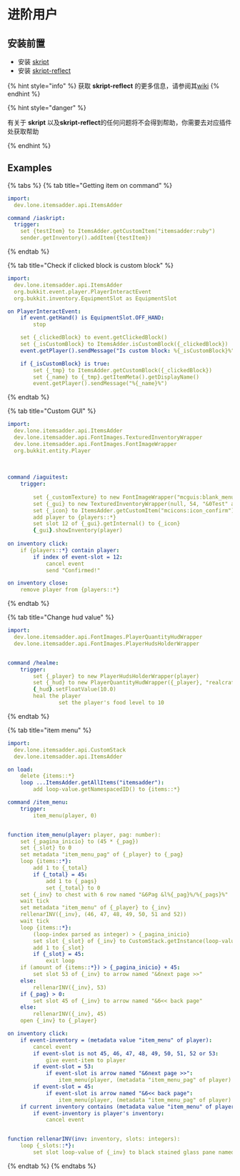 # 进阶用户

## 安装前置

* 安装 [skript](https://github.com/SkriptLang/Skript/releases/latest)
* 安装 [skript-reflect](https://github.com/TPGamesNL/skript-reflect/releases/latest)

{% hint style="info" %}
获取 **skript-reflect** 的更多信息，请参阅其[wiki](https://tpgamesnl.gitbook.io/skript-reflect/)
{% endhint %}

{% hint style="danger" %}

有关于 **skript** 以及**skript-reflect**的任何问题将不会得到帮助，你需要去对应插件处获取帮助

{% endhint %}

## Examples

{% tabs %}
{% tab title="Getting item on command" %}
```yaml
import:
  dev.lone.itemsadder.api.ItemsAdder

command /iaskript:
  trigger:
    set {testItem} to ItemsAdder.getCustomItem("itemsadder:ruby")
    sender.getInventory().addItem({testItem})
```
{% endtab %}

{% tab title="Check if clicked block is custom block" %}
```yaml
import:
  dev.lone.itemsadder.api.ItemsAdder
  org.bukkit.event.player.PlayerInteractEvent
  org.bukkit.inventory.EquipmentSlot as EquipmentSlot

on PlayerInteractEvent:
    if event.getHand() is EquipmentSlot.OFF_HAND: 
        stop

    set {_clickedBlock} to event.getClickedBlock()
    set {_isCustomBlock} to ItemsAdder.isCustomBlock({_clickedBlock})
    event.getPlayer().sendMessage("Is custom block: %{_isCustomBlock}%")

    if {_isCustomBlock} is true:
        set {_tmp} to ItemsAdder.getCustomBlock({_clickedBlock})
        set {_name} to {_tmp}.getItemMeta().getDisplayName()
        event.getPlayer().sendMessage("%{_name}%")
```
{% endtab %}

{% tab title="Custom GUI" %}
```yaml
import:
  dev.lone.itemsadder.api.ItemsAdder
  dev.lone.itemsadder.api.FontImages.TexturedInventoryWrapper
  dev.lone.itemsadder.api.FontImages.FontImageWrapper
  org.bukkit.entity.Player
  
  
		
command /iaguitest:
	trigger:
	
		set {_customTexture} to new FontImageWrapper("mcguis:blank_menu")
		set {_gui} to new TexturedInventoryWrapper(null, 54, "&0Test" and {_customTexture})
		set {_icon} to ItemsAdder.getCustomItem("mcicons:icon_confirm")
		add player to {players::*}
		set slot 12 of {_gui}.getInternal() to {_icon}
		{_gui}.showInventory(player)
 
on inventory click:
	if {players::*} contain player:
		if index of event-slot = 12:
			cancel event
			send "Confirmed!"

on inventory close:
	remove player from {players::*}
```
{% endtab %}

{% tab title="Change hud value" %}
```yaml
import:
  dev.lone.itemsadder.api.FontImages.PlayerQuantityHudWrapper
  dev.lone.itemsadder.api.FontImages.PlayerHudsHolderWrapper


command /healme:
	trigger:
		set {_player} to new PlayerHudsHolderWrapper(player)
		set {_hud} to new PlayerQuantityHudWrapper({_player}, "realcraft:thirst_bar")
		{_hud}.setFloatValue(10.0)
		heal the player
            	set the player's food level to 10
```
{% endtab %}

{% tab title="item menu" %}
```yaml
import:
  dev.lone.itemsadder.api.CustomStack
  dev.lone.itemsadder.api.ItemsAdder

on load:
	delete {items::*}
	loop ...ItemsAdder.getAllItems("itemsadder"):
		add loop-value.getNamespacedID() to {items::*}

command /item_menu:
	trigger:
		item_menu(player, 0)


function item_menu(player: player, pag: number):
    set {_pagina_inicio} to (45 * {_pag})
    set {_slot} to 0
    set metadata "item_menu_pag" of {_player} to {_pag}
    loop {items::*}:
        add 1 to {_total}
        if {_total} = 45:
            add 1 to {_pags}
            set {_total} to 0
    set {_inv} to chest with 6 row named "&6Pag &l%{_pag}%/%{_pags}%"
    wait tick
    set metadata "item_menu" of {_player} to {_inv}
    rellenarINV({_inv}, (46, 47, 48, 49, 50, 51 and 52))
    wait tick
    loop {items::*}:
        (loop-index parsed as integer) > {_pagina_inicio}
        set slot {_slot} of {_inv} to CustomStack.getInstance(loop-value).getItemStack()
        add 1 to {_slot}
        if {_slot} = 45:
            exit loop
    if (amount of {items::*}) > {_pagina_inicio} + 45:
        set slot 53 of {_inv} to arrow named "&6next page >>"
    else:
        rellenarINV({_inv}, 53)
    if {_pag} > 0:
        set slot 45 of {_inv} to arrow named "&6<< back page"
    else:
        rellenarINV({_inv}, 45)
    open {_inv} to {_player}

on inventory click:
    if event-inventory = (metadata value "item_menu" of player):
        cancel event
        if event-slot is not 45, 46, 47, 48, 49, 50, 51, 52 or 53:
            give event-item to player
        if event-slot = 53:
            if event-slot is arrow named "&6next page >>":
                item_menu(player, (metadata "item_menu_pag" of player) + 1)
        if event-slot = 45:
            if event-slot is arrow named "&6<< back page":
                item_menu(player, (metadata "item_menu_pag" of player) - 1)
    if current inventory contains (metadata value "item_menu" of player):
        if event-inventory is player's inventory:
            cancel event


function rellenarINV(inv: inventory, slots: integers):
    loop {_slots::*}:
        set slot loop-value of {_inv} to black stained glass pane named " "

```
{% endtab %}
{% endtabs %}
